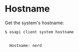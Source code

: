 # Hostname

Get the system's hostname:

```bash
$ osapi client system hostname


  Hostname: nerd
```
